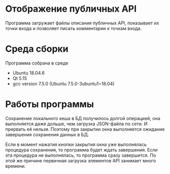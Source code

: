 # Отображение публичных API

Программа загружает файлы описания публичных API, показывает их точки входа
и позволяет писать комментарии к точкам входа.

# Среда сборки

Программа собрана в среде

* Ubuntu 18.04.6
* Qt 5.15
* gcc version 7.5.0 (Ubuntu 7.5.0-3ubuntu1~18.04)

# Работы программы

Сохранение локального кеша в БД получилось долгой операцией, она
выполняется даже дольше, чем загрузка JSON-файла по сети. И прервать её нельзя.
Поэтому при закрытии окна выполняется ожидание завершения сохранения
данных в БД.

Если в момент нажатия кнопки закрытия окна уже выполнялась процедура
сохранения, то программа будет ждать завершения.
Если эта процедура не выполнялась, то программа сразу завершится.
По этой же причине первичная загрузка элементов API занимает много времени.
